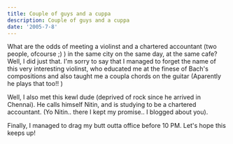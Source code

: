 ```yaml
---
title: Couple of guys and a cuppa
description: Couple of guys and a cuppa
date: '2005-7-8'
---
```


What are the odds of meeting a violinst and a chartered accountant (two people, ofcourse ;) ) in the same city on the same day, at the same cafe? Well, I did just that. I'm sorry to say that I managed to forget the name of this very interesting violinst, who educated me at the finese of Bach's compositions and also taught me a coupla chords on the guitar (Aparently he plays that too!! )

Well, I also met this kewl dude (deprived of rock since he arrived in Chennai). He calls himself Nitin, and is studying to be a chartered accountant. (Yo Nitin.. there I kept my promise.. I blogged about you).

Finally, I managed to drag my butt outta office before 10 PM. Let's hope this keeps up!